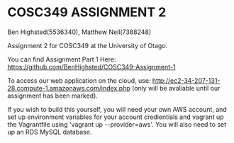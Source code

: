 # COSC349 ASSIGNMENT 2
Ben Highsted(5536340), Matthew Neil(7388248)

Assignment 2 for COSC349 at the University of Otago.

You can find Assignment Part 1 Here: https://github.com/BenHighsted/COSC349-Assignment-1

To access our web application on the cloud, use: http://ec2-34-207-131-28.compute-1.amazonaws.com/index.php (only will be avaliable until our assignment has been marked).

If you wish to build this yourself, you will need your own AWS account, and set up environment variables for your account credientials and vagrant up the Vagrantfile using 'vagrant up --provider=aws'. You will also need to set up an RDS MySQL database.
